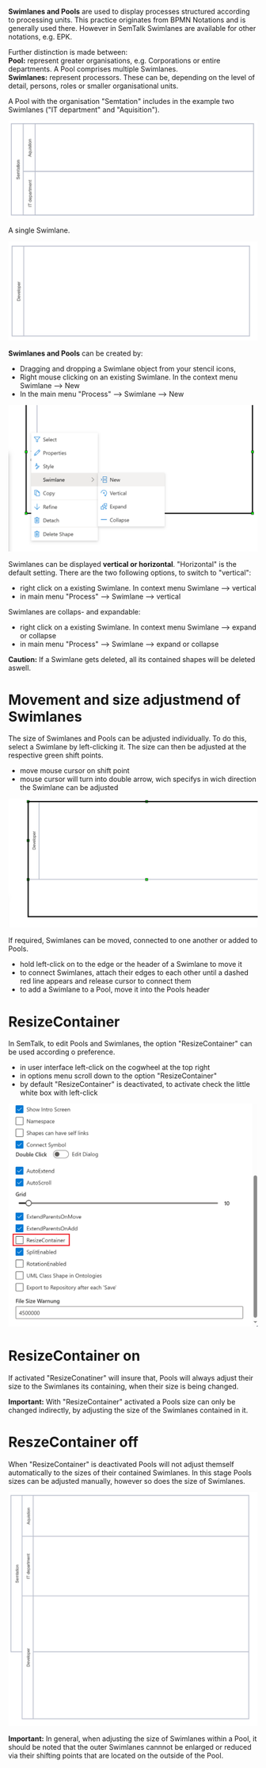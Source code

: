 **Swimlanes and Pools** are used to display processes structured according to processing units. This practice originates from BPMN Notations and is generally used there. However in SemTalk Swimlanes are available for other notations, e.g. EPK.

Further distinction is made between:<BR>
**Pool:** represent greater organisations, e.g. Corporations or entire departments. A Pool comprises multiple Swimlanes.<BR>
**Swimlanes:** represent processors. These can be, depending on the level of detail, persons, roles or smaller organisational units.

A Pool with the organisation "Semtation" includes in the example two Swimlanes ("IT department" and "Aquisition").

![two Swimlanes](images/swimlanes_englisch.PNG)

A single Swimlane.

![single Swimlane](images/einzelne_swimlane_englisch.PNG)

**Swimlanes and Pools** can be created by:
* Dragging and dropping a Swimlane object from your stencil icons, 
* Right mouse clicking on an existing Swimlane. In the context menu Swimlane --> New
* In the main menu "Process" --> Swimlane --> New

![new Swimlane](images/swimlane_neu_englisch.PNG)

Swimlanes can be displayed **vertical or horizontal**. "Horizontal" is the default setting. There are the two following options, to switch to "vertical":

* right click on a existing Swimlane. In context menu Swimlane --> vertical  
* in main menu "Process" --> Swimlane --> vertical

Swimlanes are collaps- and expandable:

* right click on a existing Swimlane. In context menu Swimlane --> expand or collapse
* in main menu "Process" --> Swimlane --> expand or collapse

**Caution:** If a Swimlane gets deleted, all its contained shapes will be deleted aswell. 

# Movement and size adjustmend of Swimlanes

The size of Swimlanes and Pools can be adjusted individually. To do this, select a Swimlane by left-clicking it. The size can then be adjusted at the respective green shift points.
* move mouse cursor on shift point
* mouse cursor will turn into double arrow, wich specifys in wich direction the Swimlane can be adjusted

![size change](images/swimlane_groesse_anpassen_englisch.PNG)

If required, Swimlanes can be moved, connected to one another or added to Pools.
* hold left-click on to the edge or the header of a Swimlane to move it
* to connect Swimlanes, attach their edges to each other until a dashed red line appears and release cursor to connect them
* to add a Swimlane to a Pool, move it into the Pools header

# ResizeContainer
In SemTalk, to edit Pools and Swimlanes, the option "ResizeContainer" can be used according o preference.
* in user interface left-click on the cogwheel at the top right
* in options menu scroll down to the option "ResizeContainer"
* by default "ResizeContainer" is deactivated, to activate check the little white box with left-click

![resizeContainer](images/resizecontainer_englisch.PNG)

# ResizeContainer on
If activated "ResizeConatiner" will insure that, Pools will always adjust their size to the Swimlanes its containing, when their size is being changed.

**Important:** With "ResizeContainer" activated a Pools size can only be changed indirectly, by adjusting the size of the Swimlanes contained in it.

# ReszeContainer off
When "ResizeContainer" is deactivated Pools will not adjust themself automatically to the sizes of their contained Swimlanes. In this stage Pools sizes can be adjusted manually, however so does the size of Swimlanes.

![resizeContainer off](images/resizecontainer_aus_englisch.PNG)

**Important:** In general, when adjusting the size of Swimlanes within a Pool, it should be noted that the outer Swimlanes cannnot be enlarged or reduced via their shifting points that are located on the outside of the Pool. 
